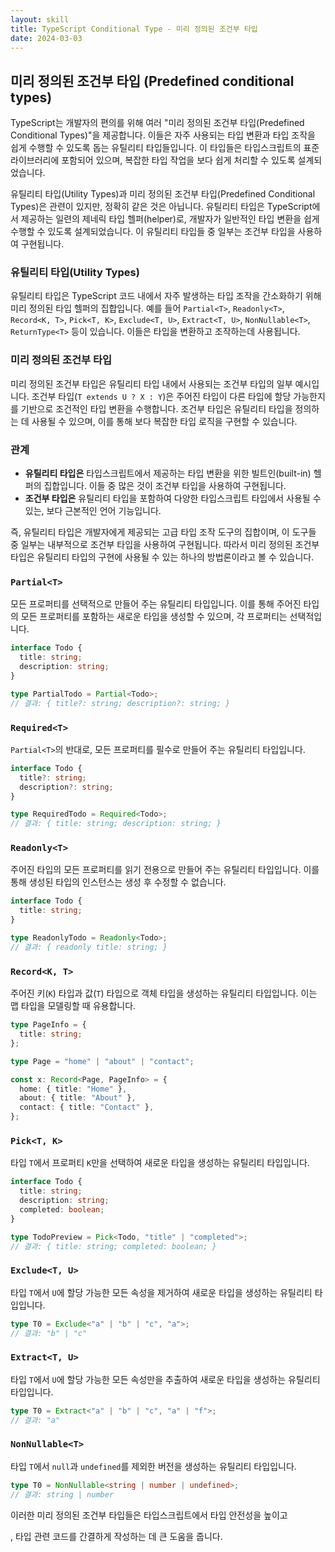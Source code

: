 ```yaml
---
layout: skill
title: TypeScript Conditional Type - 미리 정의된 조건부 타입
date: 2024-03-03
---
```





## 미리 정의된 조건부 타입 (Predefined conditional types)



TypeScript는 개발자의 편의를 위해 여러 "미리 정의된 조건부 타입(Predefined Conditional Types)"을 제공합니다. 이들은 자주 사용되는 타입 변환과 타입 조작을 쉽게 수행할 수 있도록 돕는 유틸리티 타입들입니다. 이 타입들은 타입스크립트의 표준 라이브러리에 포함되어 있으며, 복잡한 타입 작업을 보다 쉽게 처리할 수 있도록 설계되었습니다.





유틸리티 타입(Utility Types)과 미리 정의된 조건부 타입(Predefined Conditional Types)은 관련이 있지만, 정확히 같은 것은 아닙니다. 유틸리티 타입은 TypeScript에서 제공하는 일련의 제네릭 타입 헬퍼(helper)로, 개발자가 일반적인 타입 변환을 쉽게 수행할 수 있도록 설계되었습니다. 이 유틸리티 타입들 중 일부는 조건부 타입을 사용하여 구현됩니다.

### 유틸리티 타입(Utility Types)

유틸리티 타입은 TypeScript 코드 내에서 자주 발생하는 타입 조작을 간소화하기 위해 미리 정의된 타입 헬퍼의 집합입니다. 예를 들어 `Partial<T>`, `Readonly<T>`, `Record<K, T>`, `Pick<T, K>`, `Exclude<T, U>`, `Extract<T, U>`, `NonNullable<T>`, `ReturnType<T>` 등이 있습니다. 이들은 타입을 변환하고 조작하는데 사용됩니다.

### 미리 정의된 조건부 타입

미리 정의된 조건부 타입은 유틸리티 타입 내에서 사용되는 조건부 타입의 일부 예시입니다. 조건부 타입(`T extends U ? X : Y`)은 주어진 타입이 다른 타입에 할당 가능한지를 기반으로 조건적인 타입 변환을 수행합니다. 조건부 타입은 유틸리티 타입을 정의하는 데 사용될 수 있으며, 이를 통해 보다 복잡한 타입 로직을 구현할 수 있습니다.

### 관계

- **유틸리티 타입은** 타입스크립트에서 제공하는 타입 변환을 위한 빌트인(built-in) 헬퍼의 집합입니다. 이들 중 많은 것이 조건부 타입을 사용하여 구현됩니다.
- **조건부 타입은** 유틸리티 타입을 포함하여 다양한 타입스크립트 타입에서 사용될 수 있는, 보다 근본적인 언어 기능입니다.

즉, 유틸리티 타입은 개발자에게 제공되는 고급 타입 조작 도구의 집합이며, 이 도구들 중 일부는 내부적으로 조건부 타입을 사용하여 구현됩니다. 따라서 미리 정의된 조건부 타입은 유틸리티 타입의 구현에 사용될 수 있는 하나의 방법론이라고 볼 수 있습니다.









### `Partial<T>`

모든 프로퍼티를 선택적으로 만들어 주는 유틸리티 타입입니다. 이를 통해 주어진 타입의 모든 프로퍼티를 포함하는 새로운 타입을 생성할 수 있으며, 각 프로퍼티는 선택적입니다.

```typescript
interface Todo {
  title: string;
  description: string;
}

type PartialTodo = Partial<Todo>;
// 결과: { title?: string; description?: string; }
```

### `Required<T>`

`Partial<T>`의 반대로, 모든 프로퍼티를 필수로 만들어 주는 유틸리티 타입입니다.

```typescript
interface Todo {
  title?: string;
  description?: string;
}

type RequiredTodo = Required<Todo>;
// 결과: { title: string; description: string; }
```

### `Readonly<T>`

주어진 타입의 모든 프로퍼티를 읽기 전용으로 만들어 주는 유틸리티 타입입니다. 이를 통해 생성된 타입의 인스턴스는 생성 후 수정할 수 없습니다.

```typescript
interface Todo {
  title: string;
}

type ReadonlyTodo = Readonly<Todo>;
// 결과: { readonly title: string; }
```

### `Record<K, T>`

주어진 키(`K`) 타입과 값(`T`) 타입으로 객체 타입을 생성하는 유틸리티 타입입니다. 이는 맵 타입을 모델링할 때 유용합니다.

```typescript
type PageInfo = {
  title: string;
};

type Page = "home" | "about" | "contact";

const x: Record<Page, PageInfo> = {
  home: { title: "Home" },
  about: { title: "About" },
  contact: { title: "Contact" },
};
```

### `Pick<T, K>`

타입 `T`에서 프로퍼티 `K`만을 선택하여 새로운 타입을 생성하는 유틸리티 타입입니다.

```typescript
interface Todo {
  title: string;
  description: string;
  completed: boolean;
}

type TodoPreview = Pick<Todo, "title" | "completed">;
// 결과: { title: string; completed: boolean; }
```

### `Exclude<T, U>`

타입 `T`에서 `U`에 할당 가능한 모든 속성을 제거하여 새로운 타입을 생성하는 유틸리티 타입입니다.

```typescript
type T0 = Exclude<"a" | "b" | "c", "a">;
// 결과: "b" | "c"
```

### `Extract<T, U>`

타입 `T`에서 `U`에 할당 가능한 모든 속성만을 추출하여 새로운 타입을 생성하는 유틸리티 타입입니다.

```typescript
type T0 = Extract<"a" | "b" | "c", "a" | "f">;
// 결과: "a"
```

### `NonNullable<T>`

타입 `T`에서 `null`과 `undefined`를 제외한 버전을 생성하는 유틸리티 타입입니다.

```typescript
type T0 = NonNullable<string | number | undefined>;
// 결과: string | number
```

이러한 미리 정의된 조건부 타입들은 타입스크립트에서 타입 안전성을 높이고

, 타입 관련 코드를 간결하게 작성하는 데 큰 도움을 줍니다.